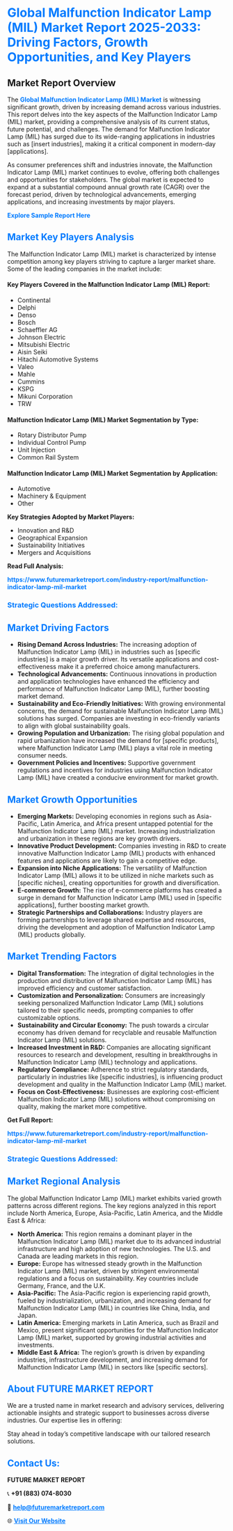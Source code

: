 <h1 style="color: #007BFF;">Global Malfunction Indicator Lamp (MIL) Market Report 2025-2033: Driving Factors, Growth Opportunities, and Key Players</h1>

<section id="overview">
<h2>Market Report Overview</h2>
<p>The <a href="https://www.futuremarketreport.com/industry-report/malfunction-indicator-lamp-mil-market" style="color: #007BFF; text-decoration: none;"><strong>Global Malfunction Indicator Lamp (MIL) Market</strong></a> is witnessing significant growth, driven by increasing demand across various industries. This report delves into the key aspects of the Malfunction Indicator Lamp (MIL) market, providing a comprehensive analysis of its current status, future potential, and challenges. The demand for Malfunction Indicator Lamp (MIL) has surged due to its wide-ranging applications in industries such as [insert industries], making it a critical component in modern-day [applications].</p>
<p>As consumer preferences shift and industries innovate, the Malfunction Indicator Lamp (MIL) market continues to evolve, offering both challenges and opportunities for stakeholders. The global market is expected to expand at a substantial compound annual growth rate (CAGR) over the forecast period, driven by technological advancements, emerging applications, and increasing investments by major players.</p>
</section>

<section id="overview">
<p><a href="https://www.futuremarketreport.com/request-sample/reportId=34051" style="color: #007BFF; text-decoration: none;"><strong>Explore Sample Report Here</strong></a></p>
</section>

<section id="key-players">
<h2 style="color: #007BFF;">Market Key Players Analysis</h2>
<p>The Malfunction Indicator Lamp (MIL) market is characterized by intense competition among key players striving to capture a larger market share. Some of the leading companies in the market include:</p>
<h4>Key Players Covered in the Malfunction Indicator Lamp (MIL) Report:</h4>
<ul><li>Continental</li><li>Delphi</li><li>Denso</li><li>Bosch</li><li>Schaeffler AG</li><li>Johnson Electric</li><li>Mitsubishi Electric</li><li>Aisin Seiki</li><li>Hitachi Automotive Systems</li><li>Valeo</li><li>Mahle</li><li>Cummins</li><li>KSPG</li><li>Mikuni Corporation</li><li>TRW</li></ul>
<h4>Malfunction Indicator Lamp (MIL) Market Segmentation by Type:</h4>
<ul><li>Rotary Distributor Pump</li><li>Individual Control Pump</li><li>Unit Injection</li><li>Common Rail System</li></ul>

<h4>Malfunction Indicator Lamp (MIL) Market Segmentation by Application:</h4>
<ul><li>Automotive</li><li>Machinery &amp; Equipment</li><li>Other</li></ul>
<p><strong>Key Strategies Adopted by Market Players:</strong></p>
<ul>
<li>Innovation and R&D</li>
<li>Geographical Expansion</li>
<li>Sustainability Initiatives</li>
<li>Mergers and Acquisitions</li>
</ul>
</section>

<section>
<p><strong>Read Full Analysis: </strong></p><a href="https://www.futuremarketreport.com/industry-report/malfunction-indicator-lamp-mil-market" style="color: #007BFF; text-decoration: none;"><strong>https://www.futuremarketreport.com/industry-report/malfunction-indicator-lamp-mil-market</strong></a>
<h3 style="color: #007BFF;">Strategic Questions Addressed:</h3>
</section>

<section id="driving-factors">
<h2 style="color: #007BFF;">Market Driving Factors</h2>
<ul>
<li><strong>Rising Demand Across Industries:</strong> The increasing adoption of Malfunction Indicator Lamp (MIL) in industries such as [specific industries] is a major growth driver. Its versatile applications and cost-effectiveness make it a preferred choice among manufacturers.</li>
<li><strong>Technological Advancements:</strong> Continuous innovations in production and application technologies have enhanced the efficiency and performance of Malfunction Indicator Lamp (MIL), further boosting market demand.</li>
<li><strong>Sustainability and Eco-Friendly Initiatives:</strong> With growing environmental concerns, the demand for sustainable Malfunction Indicator Lamp (MIL) solutions has surged. Companies are investing in eco-friendly variants to align with global sustainability goals.</li>
<li><strong>Growing Population and Urbanization:</strong> The rising global population and rapid urbanization have increased the demand for [specific products], where Malfunction Indicator Lamp (MIL) plays a vital role in meeting consumer needs.</li>
<li><strong>Government Policies and Incentives:</strong> Supportive government regulations and incentives for industries using Malfunction Indicator Lamp (MIL) have created a conducive environment for market growth.</li>
</ul>
</section>

<section id="growth-opportunities">
<h2 style="color: #007BFF;">Market Growth Opportunities</h2>
<ul>
<li><strong>Emerging Markets:</strong> Developing economies in regions such as Asia-Pacific, Latin America, and Africa present untapped potential for the Malfunction Indicator Lamp (MIL) market. Increasing industrialization and urbanization in these regions are key growth drivers.</li>
<li><strong>Innovative Product Development:</strong> Companies investing in R&D to create innovative Malfunction Indicator Lamp (MIL) products with enhanced features and applications are likely to gain a competitive edge.</li>
<li><strong>Expansion into Niche Applications:</strong> The versatility of Malfunction Indicator Lamp (MIL) allows it to be utilized in niche markets such as [specific niches], creating opportunities for growth and diversification.</li>
<li><strong>E-commerce Growth:</strong> The rise of e-commerce platforms has created a surge in demand for Malfunction Indicator Lamp (MIL) used in [specific applications], further boosting market growth.</li>
<li><strong>Strategic Partnerships and Collaborations:</strong> Industry players are forming partnerships to leverage shared expertise and resources, driving the development and adoption of Malfunction Indicator Lamp (MIL) products globally.</li>
</ul>
</section>

<section id="trending-factors">
<h2 style="color: #007BFF;">Market Trending Factors</h2>
<ul>
<li><strong>Digital Transformation:</strong> The integration of digital technologies in the production and distribution of Malfunction Indicator Lamp (MIL) has improved efficiency and customer satisfaction.</li>
<li><strong>Customization and Personalization:</strong> Consumers are increasingly seeking personalized Malfunction Indicator Lamp (MIL) solutions tailored to their specific needs, prompting companies to offer customizable options.</li>
<li><strong>Sustainability and Circular Economy:</strong> The push towards a circular economy has driven demand for recyclable and reusable Malfunction Indicator Lamp (MIL) solutions.</li>
<li><strong>Increased Investment in R&D:</strong> Companies are allocating significant resources to research and development, resulting in breakthroughs in Malfunction Indicator Lamp (MIL) technology and applications.</li>
<li><strong>Regulatory Compliance:</strong> Adherence to strict regulatory standards, particularly in industries like [specific industries], is influencing product development and quality in the Malfunction Indicator Lamp (MIL) market.</li>
<li><strong>Focus on Cost-Effectiveness:</strong> Businesses are exploring cost-efficient Malfunction Indicator Lamp (MIL) solutions without compromising on quality, making the market more competitive.</li>
</ul>
</section>

<section>
<p><strong>Get Full Report: </strong></p><a href="https://www.futuremarketreport.com/industry-report/malfunction-indicator-lamp-mil-market" style="color: #007BFF; text-decoration: none;"><strong>https://www.futuremarketreport.com/industry-report/malfunction-indicator-lamp-mil-market</strong></a>
<h3 style="color: #007BFF;">Strategic Questions Addressed:</h3>
</section>


<section id="regional-analysis">
<h2 style="color: #007BFF;">Market Regional Analysis</h2>
<p>The global Malfunction Indicator Lamp (MIL) market exhibits varied growth patterns across different regions. The key regions analyzed in this report include North America, Europe, Asia-Pacific, Latin America, and the Middle East & Africa:</p>
<ul>
<li><strong>North America:</strong> This region remains a dominant player in the Malfunction Indicator Lamp (MIL) market due to its advanced industrial infrastructure and high adoption of new technologies. The U.S. and Canada are leading markets in this region.</li>
<li><strong>Europe:</strong> Europe has witnessed steady growth in the Malfunction Indicator Lamp (MIL) market, driven by stringent environmental regulations and a focus on sustainability. Key countries include Germany, France, and the U.K.</li>
<li><strong>Asia-Pacific:</strong> The Asia-Pacific region is experiencing rapid growth, fueled by industrialization, urbanization, and increasing demand for Malfunction Indicator Lamp (MIL) in countries like China, India, and Japan.</li>
<li><strong>Latin America:</strong> Emerging markets in Latin America, such as Brazil and Mexico, present significant opportunities for the Malfunction Indicator Lamp (MIL) market, supported by growing industrial activities and investments.</li>
<li><strong>Middle East & Africa:</strong> The region’s growth is driven by expanding industries, infrastructure development, and increasing demand for Malfunction Indicator Lamp (MIL) in sectors like [specific sectors].</li>
</ul>
</section>

<footer>
<h2 style="color: #007BFF;">About FUTURE MARKET REPORT</h2>
<p>We are a trusted name in market research and advisory services, delivering actionable insights and strategic support to businesses across diverse industries. Our expertise lies in offering:</p>

<p>Stay ahead in today’s competitive landscape with our tailored research solutions.</p>

<h2 style="color: #007BFF;">Contact Us:</h2>
<p><strong>FUTURE MARKET REPORT</strong></p>
<p>📞 <strong>+91 (883) 074-8030</strong></p>
<p>📧 <strong><a href="mailto:help@futuremarketreport.com" style="color: #007BFF;">help@futuremarketreport.com</a></strong></p>
<p>🌐 <strong><a href="https://www.futuremarketreport.com/" style="color: #007BFF;">Visit Our Website</a></strong></p>
</footer>